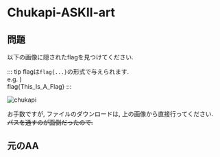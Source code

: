 # Chukapi-ASKII-art
## 問題
以下の画像に隠されたflagを見つけてください.  

::: tip
flagは`flag{...}`の形式で与えられます.  
e.g. )  
flag{This_Is_A_Flag}
:::

![chukapi](./assets/img/chukapi.png)

お手数ですが, ファイルのダウンロードは, 上の画像から直接行ってください.  
<s>パスを通すのが面倒だったので.</s>

## 元のAA
